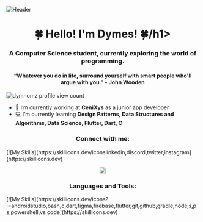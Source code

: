![Header](./dymesbanner.png)
<h1 align="center">🍀 Hello! I'm Dymes! 🍀/h1>
<h3 align="center">A Computer Science student, currently exploring the world of programming.</h3>
<h4 align="center">“Whatever you do in life, surround yourself with smart people who'll argue with you." - John Wooden</h4>
<p align="left"> <img src="https://komarev.com/ghpvc/?username=dymnomz&label=Profile%20views&color=32a86d&style=flat-square&label=Profile+Views" alt="dymnomz profile view count" /> </p>

- 🏢 I’m currently working at **CeniXys** as a junior app developer
- 💻 I’m currently learning **Design Patterns, Data Structures and Algorithms, Data Science, Flutter, Dart, C**

<h3 align="Center">Connect with me:</h3>
[![My Skills](https://skillicons.dev/iconslinkedin,discord,twitter,instagram](https://skillicons.dev)

<p align="center">
  <a href="https://skillicons.dev">
    <img src="[https://skillicons.dev/icons?i=git,kubernetes,docker,c,vim](https://skillicons.dev/iconslinkedin,discord,twitter,instagram)" />
  </a>
</p>

<h3 align="Center">Languages and Tools:</h3>
[![My Skills](https://skillicons.dev/icons?i=androidstudio,bash,c,dart,figma,firebase,flutter,git,github,gradle,nodejs,ps,powershell,vs code](https://skillicons.dev)
